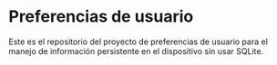 # Preferencias de usuario

Este es el repositorio del proyecto de preferencias de usuario para el manejo de información persistente en el dispositivo sin usar SQLite.